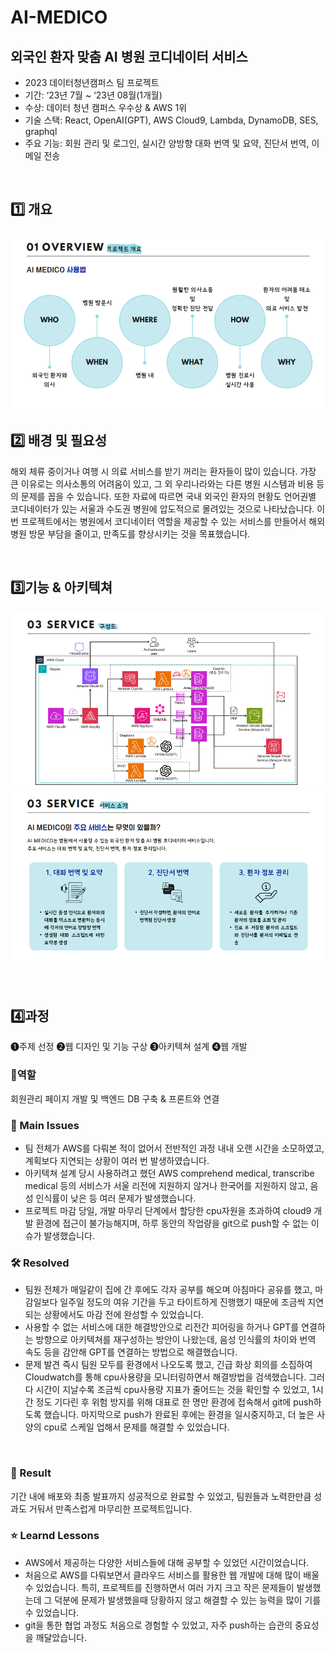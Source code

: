 # AI-MEDICO

## 외국인 환자 맞춤 AI 병원 코디네이터 서비스
- 2023 데이터청년캠퍼스 팀 프로젝트
- 기간: ‘23년 7월 ~ ‘23년 08월(1개월)
- 수상: 데이터 청년 캠퍼스 우수상 & AWS 1위
- 기술 스택: React, OpenAI(GPT), AWS Cloud9, Lambda, DynamoDB, SES, graphql
- 주요 기능: 회원 관리 및 로그인, 실시간 양방향 대화 번역 및 요약, 진단서 번역, 이메일 전송
<br>

## 1️⃣ 개요
![image](./image/개요.png)
<br>

## 2️⃣ 배경 및 필요성
해외 체류 중이거나 여행 시 의료 서비스를 받기 꺼리는 환자들이 많이 있습니다. 가장 큰 이유로는 의사소통의 어려움이 있고, 그 외 우리나라와는 다른 병원 시스템과 비용 등의 문제를 꼽을 수 있습니다. 또한 자료에 따르면 국내 외국인 환자의 현황도 언어권별 코디네이터가 있는 서울과 수도권 병원에 압도적으로 몰려있는 것으로 나타났습니다. 이번 프로젝트에서는 병원에서 코디네이터 역할을 제공할 수 있는 서비스를 만들어서 해외 병원 방문 부담을 줄이고, 만족도를 향상시키는 것을 목표했습니다.

<br>

## 3️⃣기능 & 아키텍쳐
![image](./image/아키텍쳐.png)
![image](./image/기능.png)

<br>

## 4️⃣과정

❶주제 선정 ❷웹 디자인 및 기능 구상 ❸아키텍쳐 설계 ❹웹 개발

### 👤역할
회원관리 페이지 개발 및 백엔드 DB 구축 & 프론트와 연결
<br>

### 🧐 Main Issues
- 팀 전체가 AWS를 다뤄본 적이 없어서 전반적인 과정 내내 오랜 시간을 소모하였고, 계획보다 지연되는 상황이 여러 번 발생하였습니다.
- 아키텍쳐 설계 당시 사용하려고 했던 AWS comprehend medical, transcribe medical 등의 서비스가 서울 리전에 지원하지 않거나 한국어를 지원하지 않고, 음성 인식률이 낮은 등 여러 문제가 발생했습니다. 
- 프로젝트 마감 당일, 개발 마무리 단계에서 할당한 cpu자원을 초과하여 cloud9 개발 환경에 접근이 불가능해지며, 하루 동안의 작업량을 git으로 push할 수 없는 이슈가 발생했습니다.


### 🛠️ Resolved
- 팀원 전체가 매일같이 집에 간 후에도 각자 공부를 해오며 아침마다 공유를 했고, 마감일보다 일주일 정도의 여유 기간을 두고 타이트하게 진행했기 때문에 조금씩 지연되는 상황에서도 마감 전에 완성할 수 있었습니다.
- 사용할 수 없는 서비스에 대한 해결방안으로 리전간 피어링을 하거나 GPT를 연결하는 방향으로 아키텍쳐를 재구성하는 방안이 나왔는데, 음성 인식률의 차이와 번역 속도 등을 감안해 GPT를 연결하는 방법으로 해결했습니다.
- 문제 발견 즉시 팀원 모두를 환경에서 나오도록 했고, 긴급 화상 회의를 소집하여 Cloudwatch를 통해 cpu사용량을 모니터링하면서 해결방법을 검색했습니다. 그러다 시간이 지날수록 조금씩 cpu사용량 지표가 줄어드는 것을 확인할 수 있었고, 1시간 정도 기다린 후 위험 방지를 위해 대표로 한 명만 환경에 접속해서 git에 push하도록 했습니다. 마지막으로 push가 완료된 후에는 환경을 일시중지하고, 더 높은 사양의 cpu로 스케일 업해서 문제를 해결할 수 있었습니다.

<br>

### 🎯 Result
기간 내에 배포와 최종 발표까지 성공적으로 완료할 수 있었고, 팀원들과 노력한만큼 성과도 거둬서 만족스럽게 마무리한 프로젝트입니다.
<br>
### ⭐ Learnd Lessons
- AWS에서 제공하는 다양한 서비스들에 대해 공부할 수 있었던 시간이었습니다. 
- 처음으로 AWS를 다뤄보면서 클라우드 서비스를 활용한 웹 개발에 대해 많이 배울 수 있었습니다. 특히, 프로젝트를 진행하면서 여러 가지 크고 작은 문제들이 발생했는데 그 덕분에 문제가 발생했을때 당황하지 않고 해결할 수 있는 능력을 많이 기를 수 있었습니다.
- git을 통한 협업 과정도 처음으로 경험할 수 있었고, 자주 push하는 습관의 중요성을 깨달았습니다.

